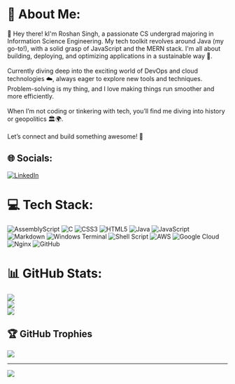 # 💫 About Me:
👋 Hey there! kI'm Roshan Singh, a passionate CS undergrad majoring in Information Science Engineering. My tech toolkit revolves around Java (my go-to!), with a solid grasp of JavaScript and the MERN stack. I'm all about building, deploying, and optimizing applications in a sustainable way 🌱.<br><br>Currently diving deep into the exciting world of DevOps and cloud technologies ☁️, always eager to explore new tools and techniques. Problem-solving is my thing, and I love making things run smoother and more efficiently.<br><br>When I’m not coding or tinkering with tech, you’ll find me diving into history or geopolitics 🏛️🌍.<br><br>Let’s connect and build something awesome! 🚀


## 🌐 Socials:
[![LinkedIn](https://img.shields.io/badge/LinkedIn-%230077B5.svg?logo=linkedin&logoColor=white)](https://linkedin.com/in/https://www.linkedin.com/in/roshan-singh-1761a3242/) 

# 💻 Tech Stack:
![AssemblyScript](https://img.shields.io/badge/assembly%20script-%23000000.svg?style=for-the-badge&logo=assemblyscript&logoColor=white) ![C](https://img.shields.io/badge/c-%2300599C.svg?style=for-the-badge&logo=c&logoColor=white) ![CSS3](https://img.shields.io/badge/css3-%231572B6.svg?style=for-the-badge&logo=css3&logoColor=white) ![HTML5](https://img.shields.io/badge/html5-%23E34F26.svg?style=for-the-badge&logo=html5&logoColor=white) ![Java](https://img.shields.io/badge/java-%23ED8B00.svg?style=for-the-badge&logo=openjdk&logoColor=white) ![JavaScript](https://img.shields.io/badge/javascript-%23323330.svg?style=for-the-badge&logo=javascript&logoColor=%23F7DF1E) ![Markdown](https://img.shields.io/badge/markdown-%23000000.svg?style=for-the-badge&logo=markdown&logoColor=white) ![Windows Terminal](https://img.shields.io/badge/Windows%20Terminal-%234D4D4D.svg?style=for-the-badge&logo=windows-terminal&logoColor=white) ![Shell Script](https://img.shields.io/badge/shell_script-%23121011.svg?style=for-the-badge&logo=gnu-bash&logoColor=white) ![AWS](https://img.shields.io/badge/AWS-%23FF9900.svg?style=for-the-badge&logo=amazon-aws&logoColor=white) ![Google Cloud](https://img.shields.io/badge/GoogleCloud-%234285F4.svg?style=for-the-badge&logo=google-cloud&logoColor=white) ![Nginx](https://img.shields.io/badge/nginx-%23009639.svg?style=for-the-badge&logo=nginx&logoColor=white) ![GitHub](https://img.shields.io/badge/github-%23121011.svg?style=for-the-badge&logo=github&logoColor=white)
# 📊 GitHub Stats:
![](https://github-readme-stats.vercel.app/api?username=rosh223&theme=dark&hide_border=false&include_all_commits=false&count_private=false)<br/>
![](https://github-readme-streak-stats.herokuapp.com/?user=rosh223&theme=dark&hide_border=false)<br/>
![](https://github-readme-stats.vercel.app/api/top-langs/?username=rosh223&theme=dark&hide_border=false&include_all_commits=false&count_private=false&layout=compact)

## 🏆 GitHub Trophies
![](https://github-profile-trophy.vercel.app/?username=rosh223&theme=radical&no-frame=false&no-bg=true&margin-w=4)

---
[![](https://visitcount.itsvg.in/api?id=rosh223&icon=0&color=0)](https://visitcount.itsvg.in)

<!-- Proudly created with GPRM ( https://gprm.itsvg.in ) -->
